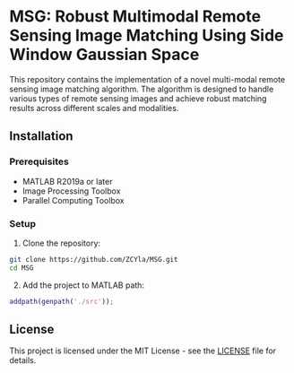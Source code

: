# MSG: Robust Multimodal Remote Sensing Image Matching Using Side Window Gaussian Space

This repository contains the implementation of a novel multi-modal remote sensing image matching algorithm. The algorithm is designed to handle various types of remote sensing images and achieve robust matching results across different scales and modalities.

## Installation

### Prerequisites

- MATLAB R2019a or later
- Image Processing Toolbox
- Parallel Computing Toolbox

### Setup

1. Clone the repository:

```bash
git clone https://github.com/ZCYla/MSG.git
cd MSG
```

2. Add the project to MATLAB path:

```matlab
addpath(genpath('./src'));
```

## License

This project is licensed under the MIT License - see the [LICENSE](LICENSE) file for details.
